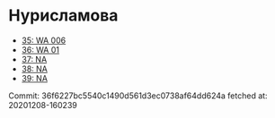 # Нурисламова
- [35: WA 006](35.md)
- [36: WA 01](36.md)
- [37: NA](37.md)
- [38: NA](38.md)
- [39: NA](39.md)

Commit: 36f6227bc5540c1490d561d3ec0738af64dd624a
 fetched at: 20201208-160239
